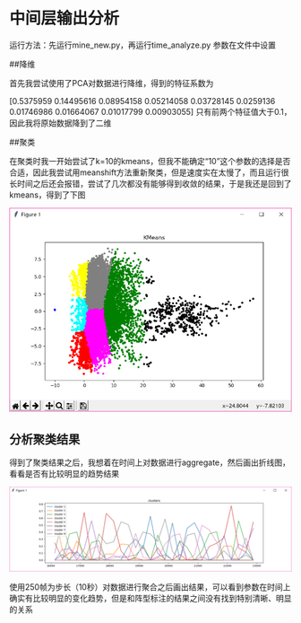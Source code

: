 # 中间层输出分析

运行方法：先运行mine_new.py，再运行time_analyze.py
参数在文件中设置



##降维

首先我尝试使用了PCA对数据进行降维，得到的特征系数为

[0.5375959  0.14495616 0.08954158 0.05214058 0.03728145 0.0259136
 0.01746986 0.01664067 0.01017799 0.00903055] 只有前两个特征值大于0.1，因此我将原始数据降到了二维



##聚类

在聚类时我一开始尝试了k=10的kmeans，但我不能确定“10”这个参数的选择是否合适，因此我尝试用meanshift方法重新聚类，但是速度实在太慢了，而且运行很长时间之后还会报错，尝试了几次都没有能够得到收敛的结果，于是我还是回到了kmeans，得到了下图

![1549105009623](assets/1549105009623.png)



## 分析聚类结果

得到了聚类结果之后，我想着在时间上对数据进行aggregate，然后画出折线图，看看是否有比较明显的趋势结果



![1549152804901](assets/1549152804901.png)

使用250帧为步长（10秒）对数据进行聚合之后画出结果，可以看到参数在时间上确实有比较明显的变化趋势，但是和阵型标注的结果之间没有找到特别清晰、明显的关系

